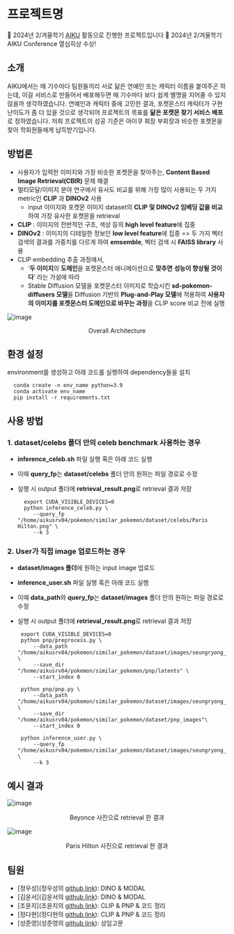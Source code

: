 # 프로젝트명
📢 2024년 2/겨울학기 [AIKU](https://github.com/AIKU-Official) 활동으로 진행한 프로젝트입니다
🎉 2024년 2/겨울학기 AIKU Conference 열심히상 수상!

## 소개
AIKU에서는 매 기수마다 팀원들끼리 서로 닮은 연예인 또는 캐릭터 이름을 붙여주곤 하는데, 이걸 서비스로 만들어서 배포해두면 매 기수마다 보다 쉽게 별명을 지어줄 수 있지 않을까 생각하였습니다. 연예인과 캐릭터 중에 고민한 결과, 포켓몬스터 캐릭터가 구현 난이도가 좀 더 있을 것으로 생각되어 프로젝트의 목표를 **닮은 포켓몬 찾기 서비스 배포** 로 정하였습니다. 저희 프로젝트의 성공 기준은 아이쿠 회장 부회장과 비슷한 포켓몬을 찾아 학회원들에게 납득받기입니다.

## 방법론
- 사용자가 입력한 이미지와 가장 비슷한 포켓몬을 찾아주는, **Content Based Image Retrieval(CBIR)** 문제 해결
- 멀티모달/이미지 분야 연구에서 유사도 비교를 위해 가장 많이 사용되는 두 가지 metric인 **CLIP** 과 **DINOv2** 사용
  - input 이미지와 포켓몬 이미지 dataset의 **CLIP 및 DINOv2 임베딩 값을 비교**하여 가장 유사한 포켓몬을 retrieval
- **CLIP** : 이미지의 전반적인 구조, 색상 등의 **high level feature**에 집중
- **DINOv2** : 이미지의 디테일한 정보인 **low level feature**에 집중
        => 두 가지 벡터 검색의 결과를 가중치를 다르게 하여 **emsemble**, 벡터 검색 시 **FAISS library** 사용
- CLIP embedding 추출 과정에서,
  - ‘**두 이미지**의 **도메인**을 포켓몬스터 애니메이션으로 **맞추면** **성능이 향상될 것이다**’ 라는 가설에 따라
  - Stable Diffusion 모델을 포켓몬스터 이미지로 학습시킨 **sd-pokemon-diffusers 모델**을 Diffusion 기반의 **Plug-and-Play 모델**에 적용하여 **사용자의 이미지를 포켓몬스터 도메인으로 바꾸는 과정**을 CLIP score 비교 전에 실행
    
![image](https://github.com/user-attachments/assets/e683a31a-f580-4273-bf07-66f47f7051af)
<div align="center">Overall Architecture</div>

## 환경 설정
environment를 생성하고 아래 코드를 실행하여 dependency들을 설치

  ```
    conda create -n env_name python=3.9
    conda activate env_name
    pip install -r requirements.txt
  ```
    
## 사용 방법
### 1. dataset/celebs 폴더 안의 celeb benchmark 사용하는 경우
- **inference_celeb.sh** 파일 실행 혹은 아래 코드 실행
- 이때 **query_fp**는 **dataset/celebs** 폴더 안의 원하는 파일 경로로 수정
- 실행 시 output 폴더에 **retrieval_result.png**로 retrieval 결과 저장
  
   ```
     export CUDA_VISIBLE_DEVICES=0
     python inference_celeb.py \
        --query_fp "/home/aikusrv04/pokemon/similar_pokemon/dataset/celebs/Paris Hilton.png" \
        --k 3
   ```
### 2. User가 직접 image 업로드하는 경우
- **dataset/images 폴더**에 원하는 input image 업로드
- **inference_user.sh** 파일 실행 혹은 아래 코드 실행
- 이때 **data_path**와 **query_fp**는 **dataset/images** 폴더 안의 원하는 파일 경로로 수정
- 실행 시 output 폴더에 **retrieval_result.png**로 retrieval 결과 저장
  
   ```
    export CUDA_VISIBLE_DEVICES=0
    python pnp/preprocess.py \
        --data_path "/home/aikusrv04/pokemon/similar_pokemon/dataset/images/seungryong_kim.jpg" \
        --save_dir "/home/aikusrv04/pokemon/similar_pokemon/pnp/latents" \
        --start_index 0
    
    python pnp/pnp.py \
        --data_path "/home/aikusrv04/pokemon/similar_pokemon/dataset/images/seungryong_kim.jpg" \
        --save_dir "/home/aikusrv04/pokemon/similar_pokemon/dataset/pnp_images"\
        --start_index 0
    
    python inference_user.py \
        --query_fp "/home/aikusrv04/pokemon/similar_pokemon/dataset/images/seungryong_kim.jpg" \
        --k 3
   ```

## 예시 결과
![image](https://github.com/user-attachments/assets/da434bc0-4747-4f7f-9eac-1cdf3c10e1ab)
<div align="center">Beyonce 사진으로 retrieval 한 결과</div>

![image](https://github.com/user-attachments/assets/f3110386-e02a-4b8d-a7d0-96be0349b591)
<div align="center">Paris Hilton 사진으로 retrieval 한 결과</div>

## 팀원
- [정우성](정우성의 [github link](https://github.com/mung3477)): DINO & MODAL
- [김윤서](김윤서의 [github link](https://github.com/hiyseo)): DINO & MODAL
- [조윤지](조윤지의 [github link](https://github.com/robosun78)): CLIP & PNP & 코드 정리
- [정다현](정다현의 [github link](https://github.com/dhyun22)): CLIP & PNP & 코드 정리
- [성준영](성준영의 [github link](https://github.com/joonyeongs)): 상임고문
